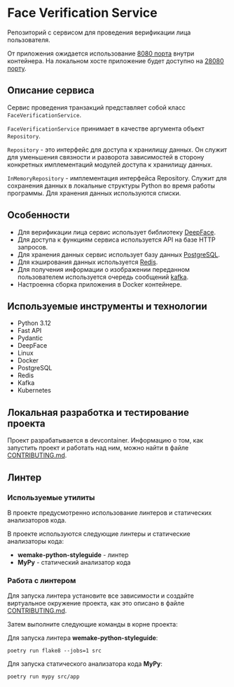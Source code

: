 # Face Verification Service

Репозиторий с сервисом для проведения верификации лица пользователя.

От приложения ожидается использование [8080 порта](./.devcontainer/docker-compose.yml#L12) внутри контейнера.
На локальном хосте приложение будет доступно на [28080 порту](./.devcontainer/docker-compose.yml#L12).


## Описание сервиса

Сервис проведения транзакций представляет собой класс `FaceVerificationService`.

`FaceVerificationService` принимает в качестве аргумента объект `Repository`.

`Repository` - это интерфейс для доступа к хранилищу данных. Он служит для уменьшения связности и разворота зависимостей в сторону конкретных имплементаций модулей доступа к хранилищу данных.

`InMemoryRepository` - имплементация интерфейса Repository. Служит для сохранения данных в локальные структуры Python во время работы программы. Для хранения данных используются списки.


## Особенности

- Для верификации лица сервис использует библиотеку [DeepFace](https://pypi.org/project/deepface/).
- Для доступа к функциям сервиса используется API на базе HTTP запросов.
- Для хранения данных сервис использует базу данных [PostgreSQL](https://www.postgresql.org/).
- Для кэширования данных используется [Redis](https://redis.io/).
- Для получения информации о изображении переданном пользователем используется очередь сообщений [kafka](https://kafka.apache.org/).
- Настроенна сборка приложения в Docker контейнере.

## Используемые инструменты и технологии

- Python 3.12
- Fast API
- Pydantic
- DeepFace
- Linux
- Docker
- PostgreSQL
- Redis
- Kafka
- Kubernetes

## Локальная разработка и тестирование проекта

Проект разрабатывается в devcontainer. Информацию о том, как запустить проект и работать над ним, можно найти в файле [CONTRIBUTING.md](./CONTRIBUTING.md).

## Линтер

### Используемые утилиты

В проекте предусмотренно использование линтеров и статических анализаторов кода.

В проекте используются следующие линтеры и статические анализаторы кода:

- **wemake-python-styleguide** - линтер
- **MyPy** - статический анализатор кода

### Работа с линтером

Для запуска линтера установите все зависимости и создайте виртуальное окружение проекта, как это описано в файле [CONTRIBUTING.md](./CONTRIBUTING.md).

Затем выполните следующие команды в корне проекта:

Для запуска линтера **wemake-python-styleguide**:

```shell
poetry run flake8 --jobs=1 src
```

Для запуска статического анализатора кода **MyPy**:

```shell
poetry run mypy src/app
```
